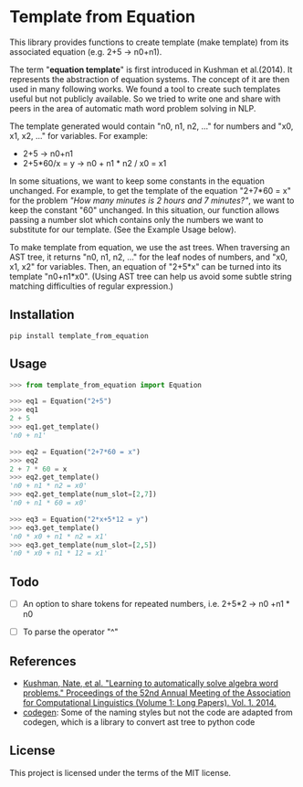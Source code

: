 # Template from Equation


This library provides functions to create template (make template) from its associated equation (e.g. 2+5 -> n0+n1).


The term "**equation template**" is first introduced in Kushman et al.(2014). It represents the abstraction of equation systems. The concept of it are then used in many following works. We found a tool to create such templates useful but not publicly available. So we tried to write one and share with peers in the area of automatic math word problem solving in NLP.


The template generated would contain "n0, n1, n2, ..." for numbers and "x0, x1, x2, ..." for variables.
For example:  
+ 2+5 -> n0+n1
+ 2+5*60/x = y -> n0 + n1 * n2 / x0 = x1


In some situations, we want to keep some constants in the equation unchanged. For example, to get the template of the equation "2+7\*60 = x"  for the problem *"How many minutes is 2 hours and 7 minutes?"*, we want to keep the constant "60" unchanged. In this situation, our function allows passing a number slot which contains only the numbers we want to substitute for our template. (See the Example Usage below).


To make template from equation, we use the ast trees. When traversing an AST tree, it returns "n0, n1, n2, ..." for the leaf nodes of numbers, and "x0, x1, x2" for variables. Then, an equation of "2+5\*x" can be turned into its template "n0+n1\*x0". (Using AST tree can help us avoid some subtle string matching difficulties of regular expression.)




## Installation
```
pip install template_from_equation
```


## Usage
```python
>>> from template_from_equation import Equation

>>> eq1 = Equation("2+5")
>>> eq1
2 + 5
>>> eq1.get_template()
'n0 + n1'

>>> eq2 = Equation("2+7*60 = x")
>>> eq2
2 + 7 * 60 = x
>>> eq2.get_template()
'n0 + n1 * n2 = x0'
>>> eq2.get_template(num_slot=[2,7])
'n0 + n1 * 60 = x0'

>>> eq3 = Equation("2*x+5*12 = y")
>>> eq3.get_template()
'n0 * x0 + n1 * n2 = x1'
>>> eq3.get_template(num_slot=[2,5])
'n0 * x0 + n1 * 12 = x1'
```


## Todo

- [ ] An option to share tokens for repeated numbers, i.e. 2+5*2 -> n0 +n1 * n0
- [ ] To parse the operator "^"



## References
+ [Kushman, Nate, et al. "Learning to automatically solve algebra word problems." Proceedings of the 52nd Annual Meeting of the Association for Computational Linguistics (Volume 1: Long Papers). Vol. 1. 2014.](https://www.aclweb.org/anthology/P14-1026)
+ [codegen](https://github.com/andreif/codegen): Some of the naming styles but not the code are adapted from codegen, which is a library to convert ast tree to python code 


## License
This project is licensed under the terms of the MIT license.